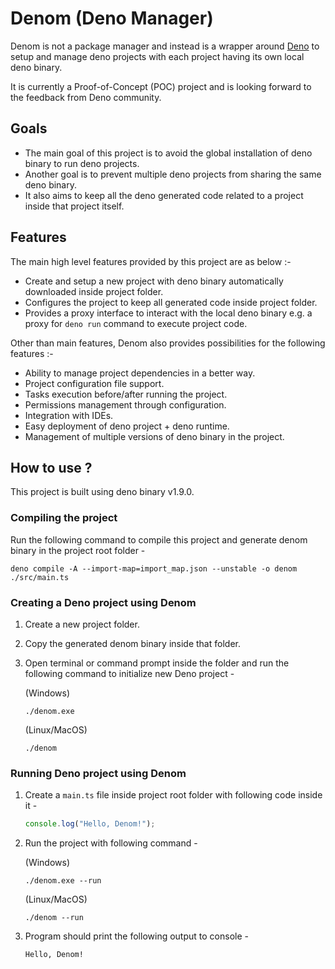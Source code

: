 # Denom (Deno Manager)

Denom is not a package manager and instead is a wrapper around [Deno](https://deno.land/) to setup and manage deno projects with each project having its own local deno binary.

It is currently a Proof-of-Concept (POC) project and is looking forward to the feedback from Deno community.

## Goals

-   The main goal of this project is to avoid the global installation of deno binary to run deno projects.
-   Another goal is to prevent multiple deno projects from sharing the same deno binary.
-   It also aims to keep all the deno generated code related to a project inside that project itself.

## Features

The main high level features provided by this project are as below :-

-   Create and setup a new project with deno binary automatically downloaded inside project folder.
-   Configures the project to keep all generated code inside project folder.
-   Provides a proxy interface to interact with the local deno binary e.g. a proxy for `deno run` command to execute project code.

Other than main features, Denom also provides possibilities for the following features :-

-   Ability to manage project dependencies in a better way.
-   Project configuration file support.
-   Tasks execution before/after running the project.
-   Permissions management through configuration.
-   Integration with IDEs.
-   Easy deployment of deno project + deno runtime.
-   Management of multiple versions of deno binary in the project.

## How to use ?

This project is built using deno binary v1.9.0.

### Compiling the project

Run the following command to compile this project and generate denom binary in the project root folder -

`deno compile -A --import-map=import_map.json --unstable -o denom ./src/main.ts`

### Creating a Deno project using Denom

1. Create a new project folder.
2. Copy the generated denom binary inside that folder.
3. Open terminal or command prompt inside the folder and run the following command to initialize new Deno project -

    (Windows)

    `./denom.exe`

    (Linux/MacOS)

    `./denom`

### Running Deno project using Denom

1. Create a `main.ts` file inside project root folder with following code inside it -

    ```typescript
    console.log("Hello, Denom!");
    ```

2. Run the project with following command -

    (Windows)

    `./denom.exe --run`

    (Linux/MacOS)

    `./denom --run`

3. Program should print the following output to console -

    `Hello, Denom!`
